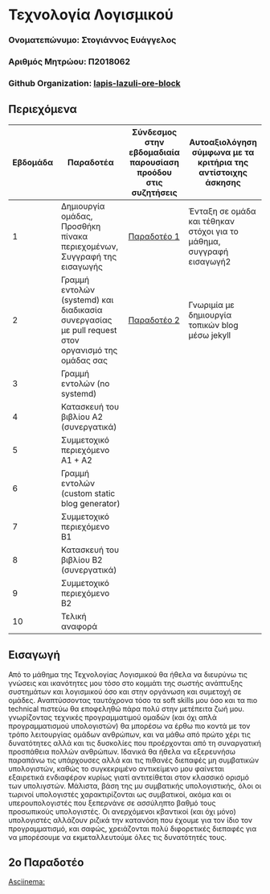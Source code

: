# **Τεχνολογία Λογισμικού**

### Ονοματεπώνυμο: Στογιάννος Ευάγγελος

### Αριθμός Μητρώου: Π2018062

### Github Organization: [lapis-lazuli-ore-block](https://github.com/lapis-lazuli-ore-block)

## Περιεχόμενα

| Εβδομάδα | Παραδοτέα| Σύνδεσμος στην εβδομαδιαία παρουσίαση προόδου στις συζητήσεις | Αυτοαξιολόγηση σύμφωνα με τα κριτήρια της αντίστοιχης άσκησης |
| --- | --- | --- | --- |
| 1 | Δημιουργία ομάδας, Προσθήκη πίνακα περιεχομένων, Συγγραφή της εισαγωγής | [Παραδοτέο 1](https://github.com/courses-ionio/sw/discussions/1233) | Ένταξη σε ομάδα και τέθηκαν στόχοι για το μάθημα, συγγραφή εισαγωγή2 |
| 2 | Γραμμή εντολών (systemd) και διαδικασία συνεργασίας με pull request στον οργανισμό της ομάδας σας | [Παραδοτέο 2](https://github.com/courses-ionio/sw/discussions/1292) | Γνωριμία με δημιουργία τοπικών blog μέσω jekyll |
| 3 | Γραμμή εντολών (no systemd) | | |
| 4 | Κατασκευή του βιβλίου Α2 (συνεργατικά) | | |
| 5 | Συμμετοχικό περιεχόμενο A1 + A2 | | |
| 6 | Γραμμή εντολών (custom static blog generator) | | |
| 7 | Συμμετοχικό περιεχόμενο B1 | | |
| 8 | Κατασκευή του βιβλίου Β2 (συνεργατικά) | | |
| 9 | Συμμετοχικό περιεχόμενο B2 | | |
| 10 | Τελική αναφορά | | |


## Εισαγωγή
Από το μάθημα της Τεχνολογίας Λογισμικού θα ήθελα να διευρύνω τις γνώσεις και ικανότητες μου τόσο στο κομμάτι της σωστής ανάπτυξης συστημάτων και λογισμικού όσο και στην οργάνωση και συμετοχή σε ομάδες. Αναπτύσσοντας ταυτόχρονα τόσο τα soft skills μου όσο και τα πιο technical πιστεύω θα εποφεληθώ πάρα πολύ στην μετέπειτα ζωή μου. γνωρίζοντας τεχνικές προγραμματιμού ομαδών (και όχι απλά προγραμματισμού υπολογιστών) θα μπορέσω να έρθω πιο κοντά με τον τρόπο λειτουργίας ομάδων ανθρώπων, και να μάθω από πρώτο χέρι τις δυνατότητες αλλά και τις δυσκολίες που προέρχονται από τη συναργατική προσπάθεια πολλών ανθρώπων. Ιδανικά θα ήθελα να εξερευνήσω παραπάνω τις υπάρχουσες αλλά και τις πιθανές διεπαφές μη συμβατικών υπολογιστών, καθώς το συγκεκριμένο αντικείμενο μου φαίνεται εξαιρετικά ενδιαφέρον κυρίως γιατί αντιτείθεται στον κλασσικό ορισμό των υπολιγστών. Μάλιστα, βάση της μυ συμβατικής υπολογιστικής, όλοι οι τωρινοί υπολογιστές χαρακτιρίζονται ως συμβατικοί, ακόμα και οι υπερουπολογιστές που ξεπερνάνε σε ασσύληπτο βαθμό τους προσωπικούς υπολογιστές. Οι ανερχόμενοι κβαντικοί (και όχι μόνο) υπολογιστές αλλάζουν ριζικά την κατανόση που έχουμε για τον ίδιο τον προγραμματισμό, και σαφώς, χρειάζονται πολύ διφορετικές διεπαφές για να μπορέσουμε να εκμεταλλευτούμε όλες τις δυνατότητές τους.

## 2ο Παραδοτέο
[Asciinema:](https://asciinema.org/a/fURtARVIE3L6RN7r5VVTJKFWF)
